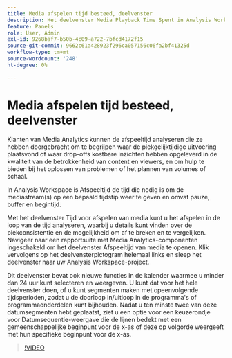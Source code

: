 ```yaml
---
title: Media afspelen tijd besteed, deelvenster
description: Het deelvenster Media Playback Time Spent in Analysis Workspace gebruiken en interpreteren.
feature: Panels
role: User, Admin
exl-id: 9268baf7-b50b-4c09-a722-7bfcd4172f15
source-git-commit: 9662c61a428923f296ca057156c06fa2bf41325d
workflow-type: tm+mt
source-wordcount: '248'
ht-degree: 0%

---
```


# Media afspelen tijd besteed, deelvenster

Klanten van Media Analytics kunnen de afspeeltijd analyseren die ze hebben doorgebracht om te begrijpen waar de piekgelijktijdige uitvoering plaatsvond of waar drop-offs kostbare inzichten hebben opgeleverd in de kwaliteit van de betrokkenheid van content en viewers, en om hulp te bieden bij het oplossen van problemen of het plannen van volumes of schaal.

In Analysis Workspace is Afspeeltijd de tijd die nodig is om de mediastream(s) op een bepaald tijdstip weer te geven en omvat pauze, buffer en begintijd.

Met het deelvenster Tijd voor afspelen van media kunt u het afspelen in de loop van de tijd analyseren, waarbij u details kunt vinden over de piekconsistentie en de mogelijkheid om af te breken en te vergelijken. Navigeer naar een rapportsuite met Media Analytics-componenten ingeschakeld om het deelvenster Afspeeltijd van media te openen. Klik vervolgens op het deelvensterpictogram helemaal links en sleep het deelvenster naar uw Analysis Workspace-project.

Dit deelvenster bevat ook nieuwe functies in de kalender waarmee u minder dan 24 uur kunt selecteren en weergeven. U kunt dat voor het hele deelvenster doen, of u kunt segmenten maken met opeenvolgende tijdsperioden, zodat u de doorloop in/uitloop in de programma&#39;s of programmaonderdelen kunt bijhouden. Nadat u ten minste twee van deze datumsegmenten hebt geplaatst, ziet u een optie voor een keuzerondje voor Datumsequentie-weergave die de lijnen bedekt met een gemeenschappelijke beginpunt voor de x-as of deze op volgorde weergeeft met hun specifieke beginpunt voor de x-as.

>[!VIDEO](https://video.tv.adobe.com/v/338699)
